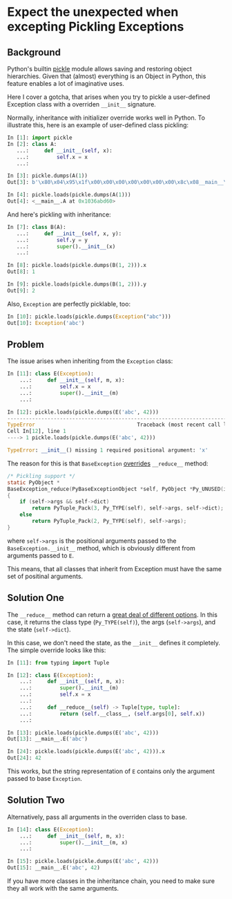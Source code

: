# Expect the unexpected when excepting Pickling Exceptions

## Background

Python's builtin [pickle](https://docs.python.org/3/library/pickle.html) module allows saving and restoring object hierarchies.
Given that (almost) everything is an Object in Python, this feature enables a lot of imaginative uses.

Here I cover a gotcha, that arises when you try to pickle a user-defined Exception class with a overriden `__init__` signature.

Normally, inheritance with initializer override works well in Python.
To illustrate this, here is an example of user-defined class pickling:


```python
In [1]: import pickle
In [2]: class A:
   ...:     def __init__(self, x):
   ...:         self.x = x
   ...:

In [3]: pickle.dumps(A(1))
Out[3]: b'\x80\x04\x95\x1f\x00\x00\x00\x00\x00\x00\x00\x8c\x08__main__\x94\x8c\x01A\x94\x93\x94)\x81\x94}\x94\x8c\x01x\x94K\x01sb.'

In [4]: pickle.loads(pickle.dumps(A(1)))
Out[4]: <__main__.A at 0x1036abd60>
```

And here's pickling with inheritance:

```python
In [7]: class B(A):
   ...:     def __init__(self, x, y):
   ...:         self.y = y
   ...:         super().__init__(x)
   ...:

In [8]: pickle.loads(pickle.dumps(B(1, 2))).x
Out[8]: 1

In [9]: pickle.loads(pickle.dumps(B(1, 2))).y
Out[9]: 2
```

Also, `Exception` are perfectly picklable, too:

```python
In [10]: pickle.loads(pickle.dumps(Exception("abc")))
Out[10]: Exception('abc')
```

## Problem

The issue arises when inheriting from the `Exception` class:

```python
In [11]: class E(Exception):
    ...:     def __init__(self, m, x):
    ...:         self.x = x
    ...:         super().__init__(m)
    ...:

In [12]: pickle.loads(pickle.dumps(E('abc', 42)))
---------------------------------------------------------------------------
TypeError                                 Traceback (most recent call last)
Cell In[12], line 1
----> 1 pickle.loads(pickle.dumps(E('abc', 42)))

TypeError: __init__() missing 1 required positional argument: 'x'
```

The reason for this is that `BaseException` [overrides](https://github.com/python/cpython/blob/5a90de0d4cbc151a6deea36a27eb81b192410e56/Objects/exceptions.c#L142-L150) `__reduce__` method:

```C
/* Pickling support */
static PyObject *
BaseException_reduce(PyBaseExceptionObject *self, PyObject *Py_UNUSED(ignored))
{
    if (self->args && self->dict)
        return PyTuple_Pack(3, Py_TYPE(self), self->args, self->dict);
    else
        return PyTuple_Pack(2, Py_TYPE(self), self->args);
}
```

where `self->args` is the positional arguments passed to the `BaseException.__init__` method,
which is obviously different from arguments passed to `E`. 

This means, that all classes that inherit from Exception must have the same set of positinal arguments.

## Solution One

The `__reduce__` method can return a [great deal of different options](https://docs.python.org/3/library/pickle.html#object.__reduce__).
In this case, it returns the class type (`Py_TYPE(self)`), the args (`self->args`), and the state (`self->dict`).

In this case, we don't need the state, as the `__init__` defines it completely.
The simple override looks like this:

```python
In [11]: from typing import Tuple

In [12]: class E(Exception):
    ...:     def __init__(self, m, x):
    ...:         super().__init__(m)
    ...:         self.x = x
    ...:
    ...:     def __reduce__(self) -> Tuple[type, tuple]:
    ...:         return (self.__class__, (self.args[0], self.x))
    ...:

In [13]: pickle.loads(pickle.dumps(E('abc', 42)))
Out[13]: __main__.E('abc')

In [24]: pickle.loads(pickle.dumps(E('abc', 42))).x
Out[24]: 42
```

This works, but the string representation of `E` contains only the argument passed to base `Exception`.

## Solution Two

Alternatively, pass all arguments in the overriden class to base.

```python
In [14]: class E(Exception):
    ...:     def __init__(self, m, x):
    ...:         super().__init__(m, x)
    ...:

In [15]: pickle.loads(pickle.dumps(E('abc', 42)))
Out[15]: __main__.E('abc', 42)
```

If you have more classes in the inheritance chain, you need to make sure they all work with the same arguments.
